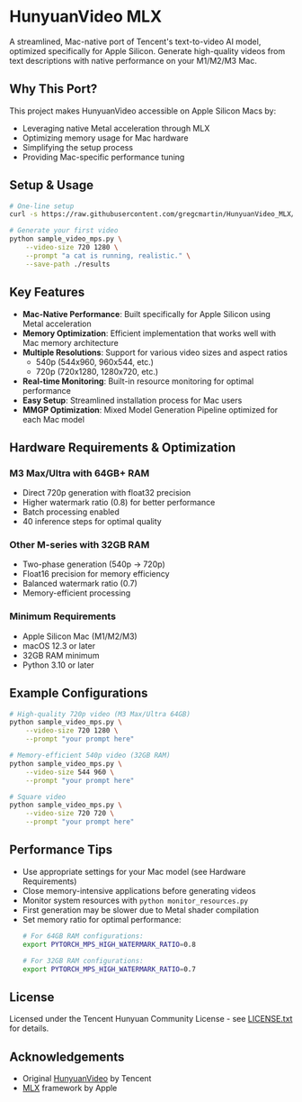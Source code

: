 # HunyuanVideo MLX

A streamlined, Mac-native port of Tencent's text-to-video AI model, optimized specifically for Apple Silicon. Generate high-quality videos from text descriptions with native performance on your M1/M2/M3 Mac.

## Why This Port?

This project makes HunyuanVideo accessible on Apple Silicon Macs by:
- Leveraging native Metal acceleration through MLX
- Optimizing memory usage for Mac hardware
- Simplifying the setup process
- Providing Mac-specific performance tuning

## Setup & Usage

```bash
# One-line setup
curl -s https://raw.githubusercontent.com/gregcmartin/HunyuanVideo_MLX/main/install_mlx.sh | bash

# Generate your first video
python sample_video_mps.py \
    --video-size 720 1280 \
    --prompt "a cat is running, realistic." \
    --save-path ./results
```

## Key Features

- **Mac-Native Performance**: Built specifically for Apple Silicon using Metal acceleration
- **Memory Optimization**: Efficient implementation that works well with Mac memory architecture
- **Multiple Resolutions**: Support for various video sizes and aspect ratios
  - 540p (544x960, 960x544, etc.)
  - 720p (720x1280, 1280x720, etc.)
- **Real-time Monitoring**: Built-in resource monitoring for optimal performance
- **Easy Setup**: Streamlined installation process for Mac users
- **MMGP Optimization**: Mixed Model Generation Pipeline optimized for each Mac model

## Hardware Requirements & Optimization

### M3 Max/Ultra with 64GB+ RAM
- Direct 720p generation with float32 precision
- Higher watermark ratio (0.8) for better performance
- Batch processing enabled
- 40 inference steps for optimal quality

### Other M-series with 32GB RAM
- Two-phase generation (540p → 720p)
- Float16 precision for memory efficiency
- Balanced watermark ratio (0.7)
- Memory-efficient processing

### Minimum Requirements
- Apple Silicon Mac (M1/M2/M3)
- macOS 12.3 or later
- 32GB RAM minimum
- Python 3.10 or later

## Example Configurations

```bash
# High-quality 720p video (M3 Max/Ultra 64GB)
python sample_video_mps.py \
    --video-size 720 1280 \
    --prompt "your prompt here"

# Memory-efficient 540p video (32GB RAM)
python sample_video_mps.py \
    --video-size 544 960 \
    --prompt "your prompt here"

# Square video
python sample_video_mps.py \
    --video-size 720 720 \
    --prompt "your prompt here"
```

## Performance Tips

- Use appropriate settings for your Mac model (see Hardware Requirements)
- Close memory-intensive applications before generating videos
- Monitor system resources with `python monitor_resources.py`
- First generation may be slower due to Metal shader compilation
- Set memory ratio for optimal performance:
  ```bash
  # For 64GB RAM configurations:
  export PYTORCH_MPS_HIGH_WATERMARK_RATIO=0.8
  
  # For 32GB RAM configurations:
  export PYTORCH_MPS_HIGH_WATERMARK_RATIO=0.7
  ```

## License

Licensed under the Tencent Hunyuan Community License - see [LICENSE.txt](LICENSE.txt) for details.

## Acknowledgements

- Original [HunyuanVideo](https://github.com/Tencent/HunyuanVideo) by Tencent
- [MLX](https://github.com/ml-explore/mlx) framework by Apple
